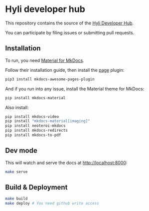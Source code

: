 # Hyli developer hub

This repository contains the source of the [Hyli Developer Hub](https://docs.hyli.org/).

You can participate by filing issues or submitting pull requests.

## Installation

To run, you need [Material for MkDocs](https://squidfunk.github.io/mkdocs-material/).  

Follow their installation guide, then install the [page](https://github.com/lukasgeiter/mkdocs-awesome-pages-plugin) plugin:

```sh
pip3 install mkdocs-awesome-pages-plugin
```

And if you run into any issue, install the Material theme for MkDocs:

```sh
pip install mkdocs-material
```

Also install:

```sh
pip install mkdocs-video
pip install "mkdocs-material[imaging]"
pip install neoteroi-mkdocs
pip install mkdocs-redirects
pip install mkdocs-to-pdf
```

## Dev mode

This will watch and serve the docs at <http://localhost:8000>:

```sh
make serve
```

## Build & Deployment

```sh
make build
make deploy # You need github write access
```
